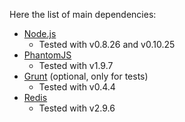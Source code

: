 Here the list of main dependencies:

 * [Node.js](http://nodejs.org/download/)
    * Tested with v0.8.26 and v0.10.25
 * [PhantomJS](http://phantomjs.org/download.html)
    * Tested with v1.9.7
 * [Grunt](http://gruntjs.com/) (optional, only for tests)
    * Tested with v0.4.4
 * [Redis](http://redis.io/download)
    * Tested with v2.9.6
